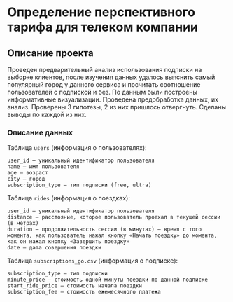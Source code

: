 # Определение перспективного тарифа для телеком компании

## Описание проекта
Проведен предварительный анализ использования подписки на выборке клиентов, после изучения данных удалось выяснить самый популярный город у данного сервиса и посчитать соотношение пользователей с подпиской и без. По данным были построены информативные визуализации. Проведена предобработка 
данных, их анализ. Проверены 3 гипотезы, 2 из них пришлось отвергнуть. Сделаны выводы по каждой из них.

### Описание данных

Таблица `users` (информация о пользователях):

    user_id — уникальный идентификатор пользователя
    name — имя пользователя
    age — возраст
    city — город
    subscription_type — тип подписки (free, ultra)

Таблица `rides` (информация о поездках):

    user_id — уникальный идентификатор пользователя
    distance — расстояние, которое пользователь проехал в текущей сессии (в метрах)
    duration — продолжительность сессии (в минутах) — время с того момента, как пользователь нажал кнопку «Начать поездку» до момента, как он нажал кнопку «Завершить поездку»
    date — дата совершения поездки

Таблица `subscriptions_go.csv` (информация о подписке):

    subscription_type — тип подписки
    minute_price — стоимость одной минуты поездки по данной подписке
    start_ride_price — стоимость начала поездки
    subscription_fee — стоимость ежемесячного платежа

    
